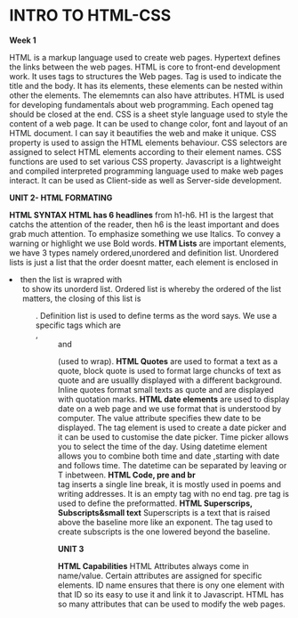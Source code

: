 # INTRO TO HTML-CSS

**Week 1**

HTML is a markup language used to create web pages. Hypertext defines the links between the web pages. HTML is core to front-end development work. It uses tags to structures the Web pages. Tag is used to indicate the title and the body. It has its elements, these elements can be nested within other the elements. The elememnts can also have attributes. HTML is used for developing fundamentals about web programming.
Each opened tag should be closed at the end.
CSS is a sheet style language used to style the content of a web page. It can be used to change color, font and layout of an HTML document. I can say it beautifies the web and make it unique. 
CSS property is used to assign the HTML elements behaviour. CSS selectors are assigned to select HTML elements according to their element names. CSS functions are used to set various CSS property. 
Javascript is a lightweight and compiled interpreted programming language used to make web pages interact. It can be used as Client-side as well as Server-side development.


**UNIT 2- HTML FORMATING**

**HTML SYNTAX**
**HTML has 6 headlines** from h1-h6. H1 is the largest that catchs the attention of the reader, then h6 is the least important and does grab much attention. To emphasize something we use Italics.
To convey a warning or highlight we use Bold words.
**HTM Lists** are important elements, we have 3 types namely ordered,unordered and definition list. Unordered lists is just a list that the order doesnt matter, each element is enclosed in <li> then the list is wrapred with <ul> to show its unorderd list. Ordered list is whereby the ordered of the list matters, the closing of this list is <ol>. Definition list is used to define terms as the word says. We use a specific tags which are <dt>, <dd> and <dl> (used to wrap). 
**HTML Quotes** are used to format a text as a quote, block quote is used to format large chuncks of text as quote and are usuallly displayed with a different background. Inline quotes format small texts as quote and are displayed with quotation marks. 
**HTML date elements** are used to display date on a web page and we use format that is understood by computer. The value attribute specifies thew date to be displayed. The tag element is used to create a date picker and it can be used to customise the date picker. Time picker allows you to select the time of the day. Using datetime element allows you to combine both time and date ,starting with date and follows time. The datetime can be separated by leaving or T inbetween.
**HTML Code, pre and br**
<br> tag inserts a single line break, it is mostly used in poems and writing addresses. It is an empty tag with no end tag.
pre tag is used to define the preformatted.
**HTML Superscrips, Subscripts&small text**
Superscripts is a text that is raised above the baseline more like an exponent. The tag used to create subscripts is the one lowered beyond the baseline.

**UNIT 3**

**HTML Capabilities**
HTML Attributes always come in name/value. Certain attributes are assigned for specific elements. ID name ensures that there is ony one element with that ID so its easy to use it and link it to Javascript. HTML has so many attributes that can be used to modify the web pages.



